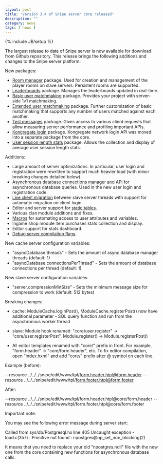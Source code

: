 ```yaml
---
layout: post
title: "Version 3.4 of Snipe server core released"
description: ""
category: news
tags: [ news ]
---
```

{% include JB/setup %}

The largest release to date of Snipe server is now available for download from Github repository. This release brings the following additions and changes to the Snipe server platform:

New packages:

* [Room manager](https://github.com/Mini-IT/SnipeWiki/wiki/RoomPackage) package. Used for creation and management of the player rooms on slave servers. Persistent rooms are supported.
* [Leaderboards](https://github.com/Mini-IT/SnipeWiki/wiki/LeaderboardPackage) package. Manages the leaderboards updated in real-time.
* [Basic user matchmaking](https://github.com/Mini-IT/SnipeWiki/wiki/MatchmakingPackage) package. Provides your project with server-side 1v1 matchmaking.
* [Extended user matchmaking](https://github.com/Mini-IT/SnipeWiki/wiki/MatchmakingExtPackage) package. Further customization of basic matchmaking that supports any number of users matched against each another.
* [Test messages](https://github.com/Mini-IT/SnipeWiki/wiki/TestPackage) package. Gives access to various client requests that allow measuring server performance and profiling important APIs.
* [Kongregate login](https://github.com/Mini-IT/SnipeWiki/wiki/KongregatePackage) package. Kongregate network login API was moved into a separate package from the core.
* [User session length stats](https://github.com/Mini-IT/SnipeWiki/wiki/UserSessionLength) package. Allows the collection and display of average user session length stats.

Additions:

* Large amount of server optimizations. In particular, user login and registration were rewritten to support much heavier load (with minor breaking changes detailed below).
* [Asynchronous database connections manager](https://github.com/Mini-IT/SnipeWiki/wiki/AsyncDatabaseManager) and API for asynchronous database queries. Used in the new user login and registration code.
* [Live client migration](https://github.com/Mini-IT/SnipeWiki/wiki/ClientMigration) between slave server threads with support for automatic migration on client login.
* Editor and server support for [static tables](https://github.com/Mini-IT/SnipeWiki/wiki/TableModule).
* Various clan module additions and fixes.
* [Macros](https://github.com/Mini-IT/SnipeWiki/wiki/Macros) for automating access to user attributes and variables.
* Ingame shop module item purchases stats collection and display.
* Editor support for stats dashboard.
* [Debug server compilation flags](https://github.com/Mini-IT/SnipeWiki/wiki/DebugCompilationFlags).

New cache server configuration variables:

* "asyncDatabase.threads" - Sets the amount of async database manager threads (default: 1)
* "asyncDatabase.connectionsPerThread" - Sets the amount of database connections per thread (default: 1)

New slave server configuration variables:

* "server.compressionMinSize" - Sets the minimum message size for compression to work (default: 512 bytes)

Breaking changes:

* cache: ModuleCache.loginPost(), ModuleCache.registerPost() now have additional parameter - SQL query function and run from the asynchronous worker thread
* slave: Module hook renamed: "core/user.register" -> "core/user.registerPost", Module.register() -> Module.registerPost()

* All editor templates renamed with "core/" prefix in front. For example,
"form.header" -> "core/form.header", etc. To fix editor compilation,
open "index.hxml" and add "core/" prefix after @ symbol on each line.

Example (before):

--resource ../../../snipe/edit/www/tpl/form.header.htpl@form.header
--resource ../../../snipe/edit/www/tpl/form.footer.htpl@form.footer

After:

--resource ../../../snipe/edit/www/tpl/form.header.htpl@core/form.header
--resource ../../../snipe/edit/www/tpl/form.footer.htpl@core/form.footer


Important note:

You may see the following error message during server start:

Called from sys/db/Postgresql.hx line 405
Uncaught exception - load.c(357) : Primitive not found : npostgres@np_set_non_blocking(2)

It means that you need to replace your old "npostgres.ndll" file with the new one from the core containing new functions for asynchronous database calls.

